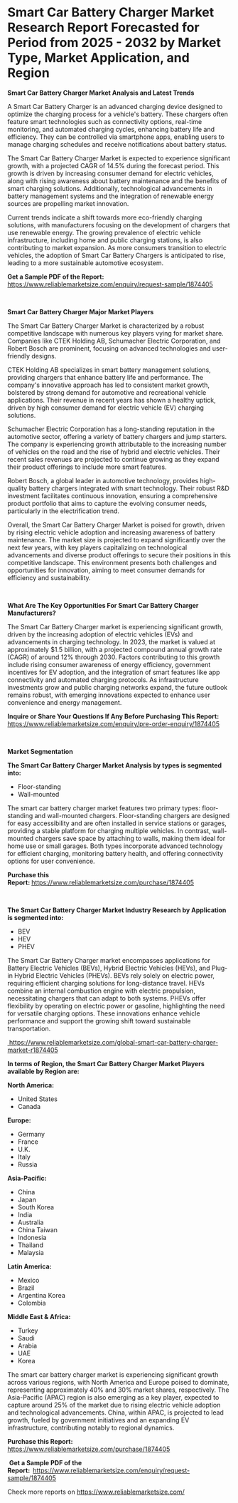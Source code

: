 <p><h1>Smart Car Battery Charger Market Research Report Forecasted for Period from 2025 -  2032 by Market Type, Market Application, and Region</h1></p><p><strong>Smart Car Battery Charger Market Analysis and Latest Trends</strong></p>
<p><p>A Smart Car Battery Charger is an advanced charging device designed to optimize the charging process for a vehicle's battery. These chargers often feature smart technologies such as connectivity options, real-time monitoring, and automated charging cycles, enhancing battery life and efficiency. They can be controlled via smartphone apps, enabling users to manage charging schedules and receive notifications about battery status.</p><p>The Smart Car Battery Charger Market is expected to experience significant growth, with a projected CAGR of 14.5% during the forecast period. This growth is driven by increasing consumer demand for electric vehicles, along with rising awareness about battery maintenance and the benefits of smart charging solutions. Additionally, technological advancements in battery management systems and the integration of renewable energy sources are propelling market innovation.</p><p>Current trends indicate a shift towards more eco-friendly charging solutions, with manufacturers focusing on the development of chargers that use renewable energy. The growing prevalence of electric vehicle infrastructure, including home and public charging stations, is also contributing to market expansion. As more consumers transition to electric vehicles, the adoption of Smart Car Battery Chargers is anticipated to rise, leading to a more sustainable automotive ecosystem.</p></p>
<p><strong>Get a Sample PDF of the Report:&nbsp;</strong> <a href="https://www.reliablemarketsize.com/enquiry/request-sample/1874405?utm_campaign=3205&utm_medium=2&utm_source=Github&utm_content=ia&utm_term=07042025&utm_id=smart-car-battery-charger">https://www.reliablemarketsize.com/enquiry/request-sample/1874405</a></p>
<p>&nbsp;</p>
<p><strong>Smart Car Battery Charger Major Market Players</strong></p>
<p><p>The Smart Car Battery Charger Market is characterized by a robust competitive landscape with numerous key players vying for market share. Companies like CTEK Holding AB, Schumacher Electric Corporation, and Robert Bosch are prominent, focusing on advanced technologies and user-friendly designs.</p><p>CTEK Holding AB specializes in smart battery management solutions, providing chargers that enhance battery life and performance. The company's innovative approach has led to consistent market growth, bolstered by strong demand for automotive and recreational vehicle applications. Their revenue in recent years has shown a healthy uptick, driven by high consumer demand for electric vehicle (EV) charging solutions.</p><p>Schumacher Electric Corporation has a long-standing reputation in the automotive sector, offering a variety of battery chargers and jump starters. The company is experiencing growth attributable to the increasing number of vehicles on the road and the rise of hybrid and electric vehicles. Their recent sales revenues are projected to continue growing as they expand their product offerings to include more smart features.</p><p>Robert Bosch, a global leader in automotive technology, provides high-quality battery chargers integrated with smart technology. Their robust R&D investment facilitates continuous innovation, ensuring a comprehensive product portfolio that aims to capture the evolving consumer needs, particularly in the electrification trend.</p><p>Overall, the Smart Car Battery Charger Market is poised for growth, driven by rising electric vehicle adoption and increasing awareness of battery maintenance. The market size is projected to expand significantly over the next few years, with key players capitalizing on technological advancements and diverse product offerings to secure their positions in this competitive landscape. This environment presents both challenges and opportunities for innovation, aiming to meet consumer demands for efficiency and sustainability.</p></p>
<p>&nbsp;</p>
<p><strong>What Are The Key Opportunities For Smart Car Battery Charger Manufacturers?</strong></p>
<p><p>The Smart Car Battery Charger market is experiencing significant growth, driven by the increasing adoption of electric vehicles (EVs) and advancements in charging technology. In 2023, the market is valued at approximately $1.5 billion, with a projected compound annual growth rate (CAGR) of around 12% through 2030. Factors contributing to this growth include rising consumer awareness of energy efficiency, government incentives for EV adoption, and the integration of smart features like app connectivity and automated charging protocols. As infrastructure investments grow and public charging networks expand, the future outlook remains robust, with emerging innovations expected to enhance user convenience and energy management.</p></p>
<p><strong>Inquire or Share Your Questions If Any Before Purchasing This Report:</strong> <a href="https://www.reliablemarketsize.com/enquiry/pre-order-enquiry/1874405?utm_campaign=3205&utm_medium=2&utm_source=Github&utm_content=ia&utm_term=07042025&utm_id=smart-car-battery-charger">https://www.reliablemarketsize.com/enquiry/pre-order-enquiry/1874405</a></p>
<p>&nbsp;</p>
<p><strong>Market Segmentation</strong></p>
<p><strong>The Smart Car Battery Charger Market Analysis by types is segmented into:</strong></p>
<p><ul><li>Floor-standing</li><li>Wall-mounted</li></ul></p>
<p><p>The smart car battery charger market features two primary types: floor-standing and wall-mounted chargers. Floor-standing chargers are designed for easy accessibility and are often installed in service stations or garages, providing a stable platform for charging multiple vehicles. In contrast, wall-mounted chargers save space by attaching to walls, making them ideal for home use or small garages. Both types incorporate advanced technology for efficient charging, monitoring battery health, and offering connectivity options for user convenience.</p></p>
<p><strong>Purchase this Report:&nbsp;</strong><a href="https://www.reliablemarketsize.com/purchase/1874405?utm_campaign=3205&utm_medium=2&utm_source=Github&utm_content=ia&utm_term=07042025&utm_id=smart-car-battery-charger">https://www.reliablemarketsize.com/purchase/1874405</a></p>
<p>&nbsp;</p>
<p><strong>The Smart Car Battery Charger Market Industry Research by Application is segmented into:</strong></p>
<p><ul><li>BEV</li><li>HEV</li><li>PHEV</li></ul></p>
<p><p>The Smart Car Battery Charger market encompasses applications for Battery Electric Vehicles (BEVs), Hybrid Electric Vehicles (HEVs), and Plug-in Hybrid Electric Vehicles (PHEVs). BEVs rely solely on electric power, requiring efficient charging solutions for long-distance travel. HEVs combine an internal combustion engine with electric propulsion, necessitating chargers that can adapt to both systems. PHEVs offer flexibility by operating on electric power or gasoline, highlighting the need for versatile charging options. These innovations enhance vehicle performance and support the growing shift toward sustainable transportation.</p></p>
<p><a href="https://www.reliablemarketsize.com/global-smart-car-battery-charger-market-r1874405?utm_campaign=3205&utm_medium=2&utm_source=Github&utm_content=ia&utm_term=07042025&utm_id=smart-car-battery-charger">&nbsp;https://www.reliablemarketsize.com/global-smart-car-battery-charger-market-r1874405</a></p>
<p><strong>In terms of Region, the Smart Car Battery Charger Market Players available by Region are:</strong></p>
<p>
    <p> <strong> North America: </strong>
        <ul>
            <li>United States</li>
            <li>Canada</li>
        </ul>
        </p> 
    <p> <strong> Europe: </strong>
        <ul>
            <li>Germany</li>
            <li>France</li>
            <li>U.K.</li>
            <li>Italy</li>
            <li>Russia</li>
        </ul>
        </p> 
    <p> <strong> Asia-Pacific: </strong>
        <ul>
            <li>China</li>
            <li>Japan</li>
            <li>South Korea</li>
            <li>India</li>
            <li>Australia</li>
            <li>China Taiwan</li>
            <li>Indonesia</li>
            <li>Thailand</li>
            <li>Malaysia</li>
        </ul>
        </p> 
    <p> <strong> Latin America: </strong>
        <ul>
            <li>Mexico</li>
            <li>Brazil</li>
            <li>Argentina Korea</li>
            <li>Colombia</li>
        </ul>
        </p> 
    <p> <strong> Middle East & Africa: </strong>
        <ul>
            <li>Turkey</li>
            <li>Saudi</li>
            <li>Arabia</li>
            <li>UAE</li>
            <li>Korea</li>
        </ul>
    </p>
    </p>
<p><p>The smart car battery charger market is experiencing significant growth across various regions, with North America and Europe poised to dominate, representing approximately 40% and 30% market shares, respectively. The Asia-Pacific (APAC) region is also emerging as a key player, expected to capture around 25% of the market due to rising electric vehicle adoption and technological advancements. China, within APAC, is projected to lead growth, fueled by government initiatives and an expanding EV infrastructure, contributing notably to regional dynamics.</p></p>
<p><strong>Purchase this Report: </strong><a href="https://www.reliablemarketsize.com/purchase/1874405?utm_campaign=3205&utm_medium=2&utm_source=Github&utm_content=ia&utm_term=07042025&utm_id=smart-car-battery-charger">https://www.reliablemarketsize.com/purchase/1874405</a></p>
<p>&nbsp;<strong>Get a Sample PDF of the Report:&nbsp;&nbsp;</strong><a href="https://www.reliablemarketsize.com/enquiry/request-sample/1874405?utm_campaign=3205&utm_medium=2&utm_source=Github&utm_content=ia&utm_term=07042025&utm_id=smart-car-battery-charger">https://www.reliablemarketsize.com/enquiry/request-sample/1874405</a></p>
<p><strong></strong></p>
<p>Check more reports on <a href="https://www.reliablemarketsize.com/?utm_campaign=3205&utm_medium=2&utm_source=Github&utm_content=ia&utm_term=07042025&utm_id=smart-car-battery-charger">https://www.reliablemarketsize.com/</a></p>